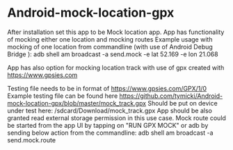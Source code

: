 # Android-mock-location-gpx
After installation set this app to be Mock location app.
App has functionality of mocking either one location and mocking routes
Example usage with mocking of one location from commandline (with use of Android Debug Bridge ):
adb  shell am broadcast -a send.mock -e lat 52.169 -e lon 21.068

App has also option for mocking location track with use of gpx created with 
https://www.gpsies.com

Testing file needs to be in format of 
https://www.gpsies.com/GPX/1/0
Example testing file can be found here
https://github.com/tymicki/Android-mock-location-gpx/blob/master/mock_track.gpx
Should be put on device under test here:
/sdcard/Download/mock_track.gpx
App should be also granted read external storage permission in this use case.
Mock route could be started from the app UI by tapping on "RUN GPX MOCK"
 or adb by sending below action from the commandline:
adb  shell am broadcast -a send.mock.route 


